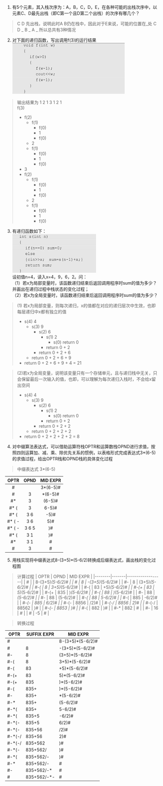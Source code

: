 1. 有5个元素，其入栈次序为：A，B，C，D，E，在各种可能的出栈次序中，以元素C、D最先出栈（即C第一个且D第二个出栈）的次序有哪几个？
> C D 先出栈，说明此时A B仍在栈中，因此对于E来说，可能的位置在_处
> C D _ B _ A _
> 所以总共有3种情况

2. 对下面的递归函数，写出调用f(3)的运行结果
![img_5.png](img_5.png)
> 输出结果为 1 2 1 3 1 2 1  
> f(3)  
>   - f(2)  
>       - f(1)  
>           - f(0)  
>           - 1  
>           - f(0)  
>       - 2  
>       - f(1)  
>           - f(0)  
>           - 1  
>           - f(0)  
>   - 3  
>   - f(2)  
>       - f(1)  
>           - f(0)  
>           - 1  
>           - f(0)  
>       - 2  
>       - f(1)  
>           - f(0)  
>           - 1  
>           - f(0)  

3. 有递归函数如下：  
![img_6.png](img_6.png)  
设初值n=4，读入x=4，9，6，2。问：  
（1）若x为局部变量时，该函数递归结束后返回调用程序时sum的值为多少？并画出在递归过程中栈状态的变化过程；  
（2）若x为全局变量时，该函数递归结束后返回调用程序时sum的值为多少？  
> (1) 若x为局部变量，则每次递归，x的值都在对应的递归层次中生效，也即每层递归中x都有独立的值
> - s(4) 4
>   - s(3) 9
>      - s(2) 6
>        - s(1) 2
>           - s(0) return 0
>        - return 0 + 2
>      - return 0 + 2 + 6
>   - return 0 + 2 + 6 + 9  
> - return 0 + 2 + 6 + 9 + 4  = 21

> (2)若x为全局变量，说明该变量只有一个存储单元，且与递归栈中无关，只会保留最后一次输入的值，也即，可以理解为每次递归入栈时，不会给x留出空间  
> - s(4) 4
>   - s(3) 9
>      - s(2) 6
>        - s(1) 2
>           - s(0) return 0
>        - return 0 + 2
>      - return 0 + 2 + 2
>   - return 0 + 2 + 2 + 2
> - return 0 + 2 + 2 + 2 + 2  = 8

4. 对中缀算法表达式，可以借助运算符栈OPTR和运算数栈OPND进行求值，按照四则运算加、减、乘、除优先关系的惯例，以表格形式完成表达式3*(6-5)的求值过程，给出OPTR栈和OPND栈的具体变化过程
> 中缀表达式 3*(6-5)

| **OPTR**  | **OPND** | **MID EXPR** |
|:---------:|:--------:|:------------:|
|  #        |          | 3\*\(6\-5\)# |
|     #     | 3        |   \*(6-5)#   |
|    #\*    | 3        |  \(6\-5\)#   |
|  #\* \(   | 3        |   6\-5\)#    |
|  #\* \(   | 3 6      |    \-5\)#    |
| #\* \( \- | 3 6      |     5\)#     |
| #\* \( \- | 3 6 5    |     \)#      |
|  #\* \(   | 3 1      |     \)#      |
|    #\*    | 3 1      |      #       |
|     #     | 3        |      #       |

5. 用栈实现将中缀表达式8-(3+5)*(5-6/2)转换成后缀表达式，画出栈的变化过程图
> 计算过程
| OPTR   | OPND  | MID EXPR         |
|--------|-------|------------------|
| #      |       | 8-(3+5)*(5-6/2)# |
| #      | 8     | -(3+5)*(5-6/2)#  |
| #-     | 8     | (3+5)*(5-6/2)#   |
| #-(    | 8     | 3+5)*(5-6/2)#    |
| #-(    | 83    | +5)*(5-6/2)#     |
| #-(+   | 83    | 5)*(5-6/2)#      |
| #-(+   | 835   | )*(5-6/2)#       |
| #-(    | 88    | )*(5-6/2)#       |
| #-     | 88    | *(5-6/2)#        |
| #-*    | 88    | (5-6/2)#         |
| #-*(   | 88    | 5-6/2)#          |
| #-*(   | 885   | -6/2)#           |
| #-*(-  | 885   | 6/2)#            |
| #-*(-  | 8856  | /2)#             |
| #-*(-/ | 8856  | 2)#              |
| #-*(-/ | 88562 | )#               |
| #-*(-  | 8853  | )#               |
| #-*(   | 882   | )#               |
| #-*    | 882   | #                |
| #-     | 16    | #                |
| #      | -5    | #                |


> 转换过程

| OPTR   | SUFFIX EXPR | MID EXPR         |
|--------|-------------|------------------|
| #      |             | 8-(3+5)*(5-6/2)# |
| #      | 8           | -(3+5)*(5-6/2)#  |
| #-     | 8           | (3+5)*(5-6/2)#   |
| #-(    | 8           | 3+5)*(5-6/2)#    |
| #-(    | 83          | +5)*(5-6/2)#     |
| #-(+   | 83          | 5)*(5-6/2)#      |
| #-(+   | 835         | )*(5-6/2)#       |
| #-(    | 835+        | )*(5-6/2)#       |
| #-     | 835+        | *(5-6/2)#        |
| #-*    | 835+        | (5-6/2)#         |
| #-*(   | 835+        | 5-6/2)#          |
| #-*(   | 835+5       | -6/2)#           |
| #-*(-  | 835+5       | 6/2)#            |
| #-*(-  | 835+56      | /2)#             |
| #-*(-/ | 835+56      | 2)#              |
| #-*(-/ | 835+562     | )#               |
| #-*(-  | 835+562/    | )#               |
| #-*(   | 835+562/-   | )#               |
| #-*    | 835+562/-   | #                |
| #-     | 835+562/-*  | #                |
| #      | 835+562/-*- | #                |
